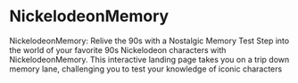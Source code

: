 # NickelodeonMemory
NickelodeonMemory: Relive the 90s with a Nostalgic Memory Test Step into the world of your favorite 90s Nickelodeon characters with NickelodeonMemory. This interactive landing page takes you on a trip down memory lane, challenging you to test your knowledge of iconic characters
